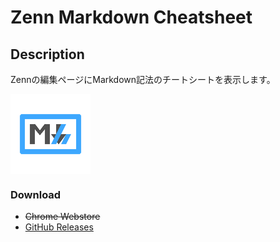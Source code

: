 # Zenn Markdown Cheatsheet

## Description

Zennの編集ページにMarkdown記法のチートシートを表示します。

<div style="text-align: center;">
  <img src="https://github.com/otoneko1102/zenn-markdown-cheatsheet/blob/main/icons/128x128.png?raw=true" alt="Logo" style="display: block; width: auto; height: 128px;">
</div>

### Download

- ~~Chrome Webstore~~
- [GitHub Releases](https://github.com/otoneko1102/zenn-markdown-cheatsheet/releases)
